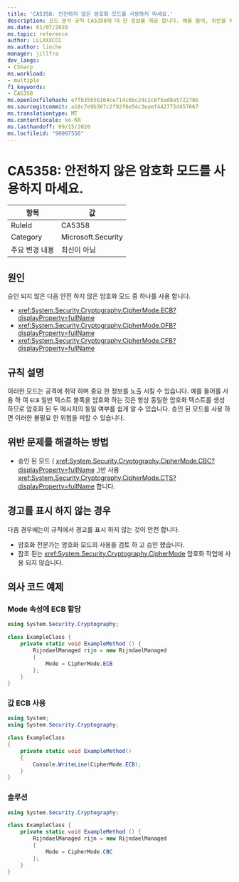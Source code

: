 ```yaml
---
title: 'CA5358: 안전하지 않은 암호화 모드를 사용하지 마세요.'
description: 코드 분석 규칙 CA5358에 대 한 정보를 제공 합니다. 예를 들어, 위반을 해결 하는 방법, 위반 하는 경우를 포함 합니다.
ms.date: 01/07/2020
ms.topic: reference
author: LLLXXXCCC
ms.author: linche
manager: jillfra
dev_langs:
- CSharp
ms.workload:
- multiple
f1_keywords:
- CA5358
ms.openlocfilehash: e7fb3565b164ce714c6bc24c2c8f5ad8a572278b
ms.sourcegitcommit: a18c7e9b367c2f92f6e54c3eaef442775d457667
ms.translationtype: MT
ms.contentlocale: ko-KR
ms.lasthandoff: 09/15/2020
ms.locfileid: "90097556"
---
```

# <a name="ca5358-do-not-use-unsafe-cipher-modes"></a>CA5358: 안전하지 않은 암호화 모드를 사용하지 마세요.

|항목|값|
|-|-|
|RuleId|CA5358|
|Category|Microsoft.Security|
|주요 변경 내용|최신이 아님|

## <a name="cause"></a>원인

승인 되지 않은 다음 안전 하지 않은 암호화 모드 중 하나를 사용 합니다.

- <xref:System.Security.Cryptography.CipherMode.ECB?displayProperty=fullName>
- <xref:System.Security.Cryptography.CipherMode.OFB?displayProperty=fullName>
- <xref:System.Security.Cryptography.CipherMode.CFB?displayProperty=fullName>

## <a name="rule-description"></a>규칙 설명

이러한 모드는 공격에 취약 하며 중요 한 정보를 노출 시킬 수 있습니다. 예를 들어를 사용 하 여 `ECB` 일반 텍스트 블록을 암호화 하는 것은 항상 동일한 암호화 텍스트를 생성 하므로 암호화 된 두 메시지의 동일 여부를 쉽게 알 수 있습니다. 승인 된 모드를 사용 하면 이러한 불필요 한 위험을 피할 수 있습니다.

## <a name="how-to-fix-violations"></a>위반 문제를 해결하는 방법

- 승인 된 모드 ( <xref:System.Security.Cryptography.CipherMode.CBC?displayProperty=fullName> ,)만 사용 <xref:System.Security.Cryptography.CipherMode.CTS?displayProperty=fullName> 합니다.

## <a name="when-to-suppress-warnings"></a>경고를 표시 하지 않는 경우

다음 경우에는이 규칙에서 경고를 표시 하지 않는 것이 안전 합니다.
- 암호화 전문가는 암호화 모드의 사용을 검토 하 고 승인 했습니다.
- 참조 된는 <xref:System.Security.Cryptography.CipherMode> 암호화 작업에 사용 되지 않습니다.

## <a name="pseudo-code-examples"></a>의사 코드 예제

### <a name="assign-ecb-to-mode-property"></a>Mode 속성에 ECB 할당

```csharp
using System.Security.Cryptography;

class ExampleClass {
    private static void ExampleMethod () {
        RijndaelManaged rijn = new RijndaelManaged
        {
            Mode = CipherMode.ECB
        };
    }
}
```

### <a name="using-the-value-ecb"></a>값 ECB 사용

```csharp
using System;
using System.Security.Cryptography;

class ExampleClass
{
    private static void ExampleMethod()
    {
        Console.WriteLine(CipherMode.ECB);
    }
}
```

### <a name="solution"></a>솔루션

```csharp
using System.Security.Cryptography;

class ExampleClass {
    private static void ExampleMethod () {
        RijndaelManaged rijn = new RijndaelManaged
        {
            Mode = CipherMode.CBC
        };
    }
}
```
